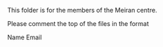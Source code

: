 This folder is for the members of the Meiran centre.

Please comment the top of the files in the format

Name
Email
